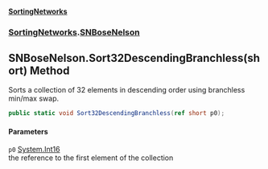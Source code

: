 #### [SortingNetworks](index.md 'index')
### [SortingNetworks](SortingNetworks.md 'SortingNetworks').[SNBoseNelson](SortingNetworks_SNBoseNelson.md 'SortingNetworks.SNBoseNelson')
## SNBoseNelson.Sort32DescendingBranchless(short) Method
Sorts a collection of 32 elements in descending order using branchless min/max swap.  
```csharp
public static void Sort32DescendingBranchless(ref short p0);
```
#### Parameters
<a name='SortingNetworks_SNBoseNelson_Sort32DescendingBranchless(short)_p0'></a>
`p0` [System.Int16](https://docs.microsoft.com/en-us/dotnet/api/System.Int16 'System.Int16')  
the reference to the first element of the collection
  
